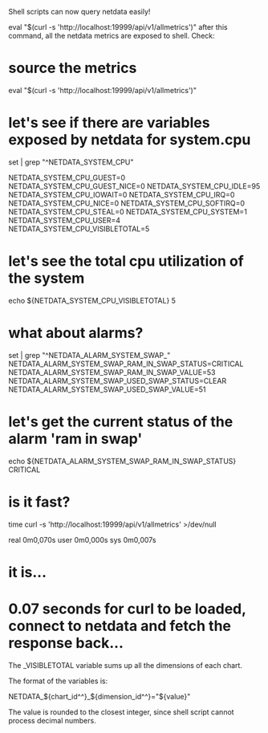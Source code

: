 Shell scripts can now query netdata easily!

eval "$(curl -s 'http://localhost:19999/api/v1/allmetrics')"
after this command, all the netdata metrics are exposed to shell. Check:

# source the metrics
eval "$(curl -s 'http://localhost:19999/api/v1/allmetrics')"

# let's see if there are variables exposed by netdata for system.cpu
set | grep "^NETDATA_SYSTEM_CPU"

NETDATA_SYSTEM_CPU_GUEST=0
NETDATA_SYSTEM_CPU_GUEST_NICE=0
NETDATA_SYSTEM_CPU_IDLE=95
NETDATA_SYSTEM_CPU_IOWAIT=0
NETDATA_SYSTEM_CPU_IRQ=0
NETDATA_SYSTEM_CPU_NICE=0
NETDATA_SYSTEM_CPU_SOFTIRQ=0
NETDATA_SYSTEM_CPU_STEAL=0
NETDATA_SYSTEM_CPU_SYSTEM=1
NETDATA_SYSTEM_CPU_USER=4
NETDATA_SYSTEM_CPU_VISIBLETOTAL=5

# let's see the total cpu utilization of the system
echo ${NETDATA_SYSTEM_CPU_VISIBLETOTAL}
5

# what about alarms?
set | grep "^NETDATA_ALARM_SYSTEM_SWAP_"
NETDATA_ALARM_SYSTEM_SWAP_RAM_IN_SWAP_STATUS=CRITICAL
NETDATA_ALARM_SYSTEM_SWAP_RAM_IN_SWAP_VALUE=53
NETDATA_ALARM_SYSTEM_SWAP_USED_SWAP_STATUS=CLEAR
NETDATA_ALARM_SYSTEM_SWAP_USED_SWAP_VALUE=51

# let's get the current status of the alarm 'ram in swap'
echo ${NETDATA_ALARM_SYSTEM_SWAP_RAM_IN_SWAP_STATUS}
CRITICAL

# is it fast?
time curl -s 'http://localhost:19999/api/v1/allmetrics' >/dev/null

real  0m0,070s
user  0m0,000s
sys   0m0,007s

# it is...
# 0.07 seconds for curl to be loaded, connect to netdata and fetch the response back...
The _VISIBLETOTAL variable sums up all the dimensions of each chart.

The format of the variables is:

NETDATA_${chart_id^^}_${dimension_id^^}="${value}"

The value is rounded to the closest integer, since shell script cannot process decimal numbers.